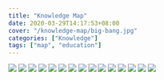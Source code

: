 ```yaml
---
title: "Knowledge Map"
date: 2020-03-29T14:17:53+08:00
cover: "/knowledge-map/big-bang.jpg"
categories: ["Knowledge"]
tags: ["map", "education"]
---
```


![](/knowledge-map/big-bang.jpg)
![](/knowledge-map/universe.jpg)
![](/knowledge-map/physics.jpg)
![](/knowledge-map/cs.jpg)
![](/knowledge-map/math.jpg)
![](/knowledge-map/biology.jpg)
![](/knowledge-map/chemistry.jpg)
![](/knowledge-map/donut.jpg)
![](/knowledge-map/lisa.jpg)
![](/knowledge-map/nose.jpg)
![](/knowledge-map/gravitational-wave.jpg)
![](/knowledge-map/math-sheet.jpg)
![](/knowledge-map/life-tech.jpg)
![](/knowledge-map/life.jpg)
![](/knowledge-map/mechanics.jpg)